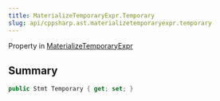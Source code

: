 ```yaml
---
title: MaterializeTemporaryExpr.Temporary
slug: api/cppsharp.ast.materializetemporaryexpr.temporary
---
```

Property in [MaterializeTemporaryExpr](/api/cppsharp/ast/materializetemporaryexpr)

## Summary



```csharp
public Stmt Temporary { get; set; }
```

